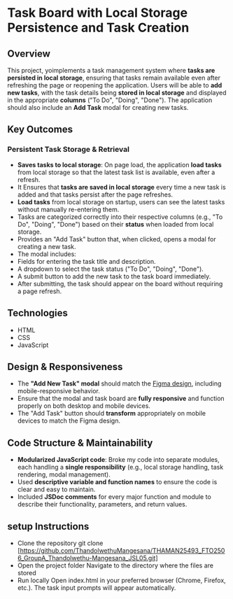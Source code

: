 # Task Board with Local Storage Persistence and Task Creation

## Overview

This project, yoimplements a task management system where **tasks are persisted in local storage**, ensuring that tasks remain available even after refreshing the page or reopening the application. Users will be able to **add new tasks**, with the task details being **stored in local storage** and displayed in the appropriate **columns** ("To Do", "Doing", "Done"). The application should also include an **Add Task** modal for creating new tasks.

## Key Outcomes

### Persistent Task Storage & Retrieval

- **Saves tasks to local storage**: On page load, the application **load tasks** from local storage so that the latest task list is available, even after a refresh.
-  It Ensures that **tasks are saved in local storage** every time a new task is added and that tasks persist after the page refreshes.
- **Load tasks** from local storage on startup, users can see the latest tasks without manually re-entering them.
- Tasks are categorized correctly into their respective columns (e.g., "To Do", "Doing", "Done") based on their **status** when loaded from local storage.
- Provides an "Add Task" button that, when clicked, opens a modal for creating a new task.
- The modal  includes:
- Fields for entering the task title and description.
- A dropdown to select the task status ("To Do", "Doing", "Done").
- A submit button to add the new task to the task board immediately.
- After submitting, the task should appear on the board without requiring a page refresh.

## Technologies

- HTML
- CSS
- JavaScript

## Design & Responsiveness

- The **"Add New Task" modal** should match the [Figma design](https://www.figma.com/design/y7bFCUYL5ZHfPeojACBXg2/Challenges-%7C-JSL?node-id=0-1&p=f&t=NNqgDPlU1PNLLh8i-0), including mobile-responsive behavior.
- Ensure that the modal and task board are **fully responsive** and function properly on both desktop and mobile devices.
- The "Add Task" button should **transform** appropriately on mobile devices to match the Figma design.

## Code Structure & Maintainability

- **Modularized JavaScript code**: Broke my code into separate modules, each handling a **single responsibility** (e.g., local storage handling, task rendering, modal management).
- Used **descriptive variable and function names** to ensure the code is clear and easy to maintain.
- Included **JSDoc comments** for every major function and module to describe their functionality, parameters, and return values.

## setup Instructions

- Clone the repository git clone [https://github.com/ThandolwethuMangesana/THAMAN25493_FTO2506_GroupA_Thandolwethu-Mangesana_JSL05.git]
- Open the project folder Navigate to the directory where the files are stored
- Run locally Open index.html in your preferred browser (Chrome, Firefox, etc.). The task input prompts will appear automatically.


